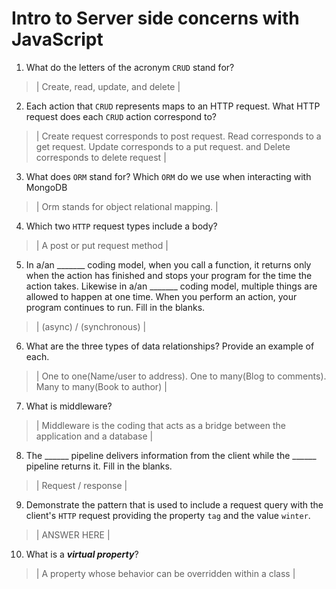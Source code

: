 # Intro to Server side concerns with JavaScript
01. What do the letters of the acronym `CRUD` stand for?

  > | Create, read, update, and delete |

02. Each action that `CRUD` represents maps to an HTTP request. What HTTP request does each `CRUD` action correspond to?

  > | Create request corresponds to post request. Read corresponds to a get request. Update corresponds to a put request. and Delete corresponds to delete request |

03. What does `ORM` stand for? Which `ORM` do we use when interacting with MongoDB

  > | Orm stands for object relational mapping. |

04. Which two `HTTP` request types include a body?

  > | A post or put request method |

05. In a/an _______ coding model, when you call a function, it returns only when the action has finished and stops your program for the time the action takes. Likewise in a/an _______ coding model, multiple things are allowed to happen at one time. When you perform an action, your program continues to run.  Fill in the blanks.

  > | (async) / (synchronous) |

06. What are the three types of data relationships? Provide an example of each.

  > | One to one(Name/user to address). One to many(Blog to comments). Many to many(Book to author) |

07. What is middleware?

  > | Middleware is the coding that acts as a bridge between the application and a database |

08. The ______ pipeline delivers information from the client while the ______ pipeline returns it. Fill in the blanks. 

  > | Request / response |

09. Demonstrate the pattern that is used to include a request query with the client's `HTTP` request providing the property `tag` and the value `winter`.

  > | ANSWER HERE |

10. What is a ***virtual property***?

  > | A property whose behavior can be overridden within a class |
